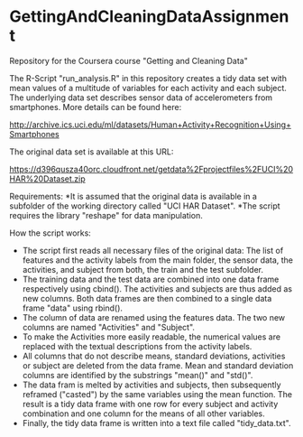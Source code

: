 GettingAndCleaningDataAssignment
================================

Repository for the Coursera course "Getting and Cleaning Data"

The R-Script "run_analysis.R" in this repository creates a tidy data set 
with mean values of a multitude of variables for each activity and each subject.
The underlying data set describes sensor data of accelerometers from smartphones.
More details can be found here:

http://archive.ics.uci.edu/ml/datasets/Human+Activity+Recognition+Using+Smartphones 

The original data set is available at this URL:

https://d396qusza40orc.cloudfront.net/getdata%2Fprojectfiles%2FUCI%20HAR%20Dataset.zip 

Requirements:
*It is assumed that the original data is available in a subfolder of the
working directory called "UCI HAR Dataset".
*The script requires the library "reshape" for data manipulation.

How the script works:
* The script first reads all necessary files of the original data: The list of
features and the activity labels from the main folder, the sensor data, the 
activities, and subject from both, the train and the test subfolder.
* The training data and the test data are combined into one data frame 
respectively using cbind(). The activities and subjects are thus added as new
columns. Both data frames are then combined to a single data frame "data" 
using rbind().
* The column of data are renamed using the features data. The two new columns are
named "Activities" and "Subject".
* To make the Activities more easily readable, the numerical values are 
replaced with the textual descriptions from the activity labels.
* All columns that do not describe means, standard deviations, activities or
subject are deleted from the data frame. Mean and standard deviation columns
are identified by the substrings "mean()" and "std()".
* The data fram is melted by activities and subjects, then subsequently reframed
("casted") by the same variables using the mean function. The result is a
tidy data frame with one row for every subject and activity combination and
one column for the means of all other variables.
* Finally, the tidy data frame is written into a text file called 
"tidy_data.txt".
